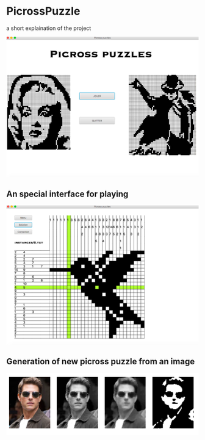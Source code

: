 # PicrossPuzzle

a short explaination of the project

![image of the menu](doc/menu.png)
## An special interface for playing 
![image of the interface for gaming](doc/game_interface.png)
## Generation of new picross puzzle from an image
![images to explain the image processing](doc/image_processing.png)

